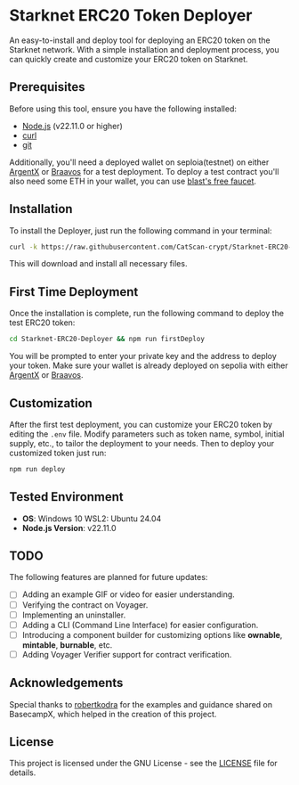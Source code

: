 
# Starknet ERC20 Token Deployer

An easy-to-install and deploy tool for deploying an ERC20 token on the Starknet network. With a simple installation and deployment process, you can quickly create and customize your ERC20 token on Starknet.

## Prerequisites

Before using this tool, ensure you have the following installed:

- [Node.js](https://nodejs.org/) (v22.11.0 or higher)
- [curl](https://curl.se/)
- [git](https://git-scm.com/)

Additionally, you'll need a deployed wallet on seploia(testnet) on either [ArgentX](https://www.argent.xyz/) or [Braavos](https://braavos.app/) for a test deployment. 
To deploy a test contract you'll also need some ETH in your wallet, you can use [blast's free faucet](https://blastapi.io/faucets/starknet-sepolia-eth).

## Installation

To install the Deployer, just run the following command in your terminal:

```bash
curl -k https://raw.githubusercontent.com/CatScan-crypt/Starknet-ERC20-Deployer/refs/heads/main/bash/curlPack.bash | bash
```

This will download and install all necessary files.

## First Time Deployment

Once the installation is complete, run the following command to deploy the test ERC20 token:

```bash
cd Starknet-ERC20-Deployer && npm run firstDeploy
```

You will be prompted to enter your private key and the address to deploy your token. Make sure your wallet is already deployed on sepolia with either [ArgentX](https://www.argent.xyz/) or [Braavos](https://braavos.xyz/).

## Customization

After the first test deployment, you can customize your ERC20 token by editing the `.env` file. Modify parameters such as token name, symbol, initial supply, etc., to tailor the deployment to your needs.
Then to deploy your customized token just run:

```bash
npm run deploy
```

## Tested Environment

- **OS**: Windows 10 WSL2: Ubuntu 24.04
- **Node.js Version**: v22.11.0

## TODO

The following features are planned for future updates:

- [ ] Adding an example GIF or video for easier understanding.
- [ ] Verifying the contract on Voyager.
- [ ] Implementing an uninstaller.
- [ ] Adding a CLI (Command Line Interface) for easier configuration.
- [ ] Introducing a component builder for customizing options like **ownable**, **mintable**, **burnable**, etc.
- [ ] Adding Voyager Verifier support for contract verification.

## Acknowledgements

Special thanks to [robertkodra](https://github.com/robertkodra) for the examples and guidance shared on BasecampX, which helped in the creation of this project. 

## License

This project is licensed under the GNU License - see the [LICENSE](LICENSE) file for details.

